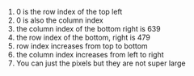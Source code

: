 1. 0 is the row index of the top left
2. 0 is also the column index
3. the column index of the bottom right is 639
4. the row index of the bottom, right is 479
5. row index increases from top to bottom
6. the column index increases from left to right
7. You can just the pixels but they are not super large